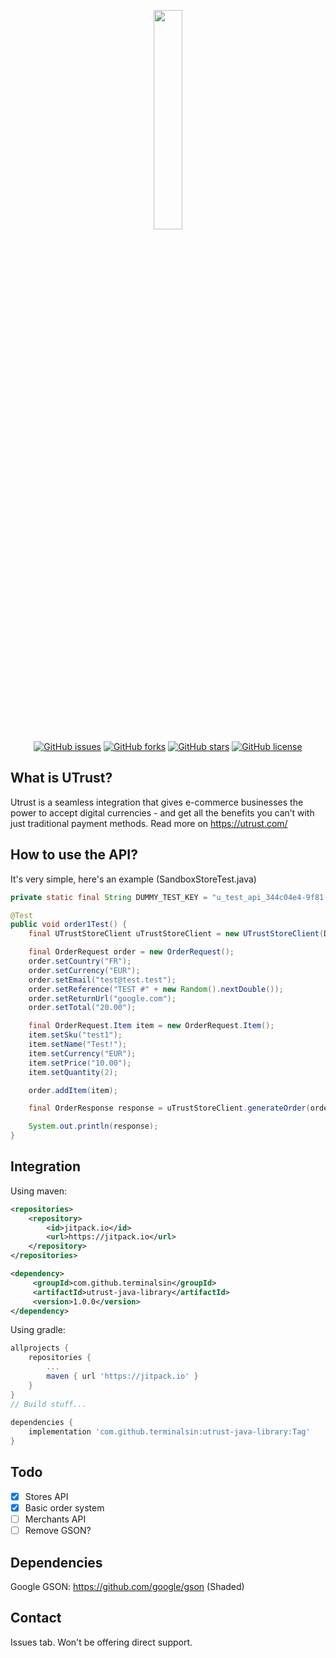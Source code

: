 <p align="center">
  <img width="30%" height="30%" src="https://miro.medium.com/max/2260/1*ONEziBaPiLUTDdbQraoaQg.png">
  <br>
  <a href="https://github.com/terminalsin/utrust-java-library/issues"><img alt="GitHub issues" src="https://img.shields.io/github/issues/terminalsin/utrust-java-library"></a>
  <a href="https://github.com/terminalsin/utrust-java-library/network"><img alt="GitHub forks" src="https://img.shields.io/github/forks/terminalsin/utrust-java-library"></a>
  <a href="https://github.com/terminalsin/utrust-java-library/stargazers"><img alt="GitHub stars" src="https://img.shields.io/github/stars/terminalsin/utrust-java-library"></a>
  <a href="https://github.com/terminalsin/utrust-java-library"><img alt="GitHub license" src="https://img.shields.io/github/license/terminalsin/utrust-java-library"></a>
</p>
 

## What is UTrust? 
Utrust is a seamless integration that gives e-commerce businesses the power to accept digital currencies - and get all the benefits you can’t with just traditional payment methods. Read more on https://utrust.com/

## How to use the API?
It's very simple, here's an example (SandboxStoreTest.java)

```java
private static final String DUMMY_TEST_KEY = "u_test_api_344c04e4-9f81-4496-b63a-d79f6ac21e46";

@Test
public void order1Test() {
    final UTrustStoreClient uTrustStoreClient = new UTrustStoreClient(DUMMY_TEST_KEY, true);

    final OrderRequest order = new OrderRequest();
    order.setCountry("FR");
    order.setCurrency("EUR");
    order.setEmail("test@test.test");
    order.setReference("TEST #" + new Random().nextDouble());
    order.setReturnUrl("google.com");
    order.setTotal("20.00");

    final OrderRequest.Item item = new OrderRequest.Item();
    item.setSku("test1");
    item.setName("Test!");
    item.setCurrency("EUR");
    item.setPrice("10.00");
    item.setQuantity(2);

    order.addItem(item);

    final OrderResponse response = uTrustStoreClient.generateOrder(order);

    System.out.println(response);
}
```

## Integration
Using maven:

```xml
<repositories>
    <repository>
        <id>jitpack.io</id>
        <url>https://jitpack.io</url>
    </repository>
</repositories>

<dependency>
     <groupId>com.github.terminalsin</groupId>
     <artifactId>utrust-java-library</artifactId>
     <version>1.0.0</version>
</dependency>
```

Using gradle:

```gradle
allprojects {
    repositories {
        ...
        maven { url 'https://jitpack.io' }
    }
}
// Build stuff...
  
dependencies {
    implementation 'com.github.terminalsin:utrust-java-library:Tag'
}

```

## Todo
- [x] Stores API
- [x] Basic order system
- [ ] Merchants API
- [ ] Remove GSON?

## Dependencies
Google GSON: https://github.com/google/gson (Shaded)

## Contact
Issues tab. Won't be offering direct support.

